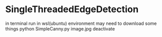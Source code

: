 # SingleThreadedEdgeDetection

in terminal run in wsl(ubuntu) environment
may need to download some things
python SimpleCanny.py image.jpg
deactivate